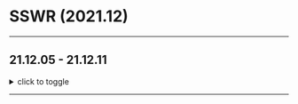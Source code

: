 # SSWR (2021.12)

<hr/>

## 21.12.05 - 21.12.11

<details> <summary>click to toggle</summary>

1. Alogorithm
- [LeetCode_Minimum Number of Vertices to Reach All Nodes](https://leetcode.com/problems/minimum-number-of-vertices-to-reach-all-nodes/)  => [my solution]()
- [LeetCode_ Number of Provinces](https://leetcode.com/problems/number-of-provinces/)  => [my solution]()
- [LeetCode_Delete Node in a BST](https://leetcode.com/problems/delete-node-in-a-bst/)  => [my solution]()
- [LeetCode_Unique Paths](https://leetcode.com/problems/unique-paths/)
- [LeetCode_Unique Binary Search Trees](https://leetcode.com/problems/unique-binary-search-trees/)
- BOJ_실버5

2. CS 
- Network : `그림 한 장으로 보는 최신 네트워크 용어 해설`
  - 네트워크 개론편 , OSI 참조 모델과 TCP/IP 기초편


3. Frontend
- JavaScript : `모던 자바스크립트 Deep Dive`
  - 객체 리터럴 , 함수 , 스코프 / 전역 변수의 문제점 , let const 키워드와 블록 레벨 스코프 , Property Attribute , 생성자 함수에 의한 객체 생성 , 함수와 일급 객체 / 프로토타입 , strict mode , 빌트인 객체 / this , 실행 컨텍스트 / 클로저 , 클래스 / Symbol , Itertable , 브라우저의 렌더링 과정 / 이벤트 , 타이머 / 비동기 프로그래밍 , 프로미스 , 제너레이터와 async await / 에러 처러 , 모듈 , Babel 과 Webpack을 이용한 ES6+ ES.NEXT 개발 환경 구축
- JavaScript : `CodeSpitz_ES6+ 기초편,함수와 OOP,거침없는 JavaScript, Programming 101`
  - 기초편 :
  - 함수와 OOP :

- React : `실전 리액트 프로그래밍`
  - 리액트 프로젝트 시작하기 , ES6+를 품은 자바스크립트 매력적인 언어가 되다 ,


4. Interview Questions
- `graphql` 장점,단점
- `csr` vs `ssr`
- JavaScript : `prototype`

5. Issues
6. Articles
- [Goodreads_2021_12](https://github.com/Dinoryong/Goodreads/blob/main/2021/2021.12.md)
- [Goodreads_Modern JavaScript Deep Dive](https://github.com/Dinoryong/Goodreads/blob/main/2021/Modern%20JavaScript%2C%20Deep%20Dive.md)

7. Short block of this week
<details>
	<summary>Click to toggle contents </summary>
	Keep in mind . Slow and Steady Wins the Race
</details>

</details>

<hr/>

